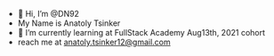 - 👋 Hi, I’m @DN92
- My Name is Anatoly Tsinker
- 🌱 I’m currently learning at FullStack Academy Aug13th, 2021 cohort
- reach me at anatoly.tsinker12@gmail.com

<!---
DN92/DN92 is a ✨ special ✨ repository because its `README.md` (this file) appears on your GitHub profile.
You can click the Preview link to take a look at your changes.
--->
